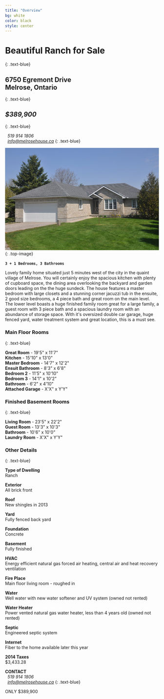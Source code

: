 ```yaml
---
title: "Overview"
bg: white
color: black
style: center
---
```


# **Beautiful Ranch for Sale**
{: .text-blue}

## 6750 Egremont Drive <br> Melrose, Ontario
{: .text-blue}

## *$389,900*
{: .text-blue}

<i class="fa fa-phone fa-lg"></i> &nbsp;  *519 914 1806*<br>
<i class="fa fa-envelope fa-lg"></i>  &nbsp;  *info@melrosehouse.ca*
{: .text-blue}

![](houseimg/Front1.jpg)
{: .top-image}

**`3 + 1 Bedrooms, 3 Bathrooms`**

Lovely family home situated just 5 minutes west of the city in the quaint village of Melrose. You will certainly enjoy the spacious kitchen with plenty of cupboard space, the dining area overlooking the backyard and garden doors leading on the the huge sundeck. The house features a master bedroom with large closets and a stunning corner jacuzzi tub in the ensuite, 2 good size bedrooms, a 4 piece bath and great room on the main level. The lower level boasts a huge finished family room great for a large family, a guest room with 3 piece bath and a spacious laundry room with an abundance of storage space. With it's oversized double car garage, huge fenced yard, water treatment system and great location, this is a must see.

### Main Floor Rooms
{: .text-blue}

**Great Room**		-	19'5" x 11'7" <br>
**Kitchen**			-	15'10" x 13'0" <br>
**Master Bedroom**	-	14'7" x 12'2" <br>
**Ensuit Bathroom**	-	8'3" x 6'8" <br>
**Bedroom 2**		-	11'5" x 10'10" <br>
**Bedroom 3**		-	14'1" x 10'2" <br>
**Bathroom**    - 6'2" x 4'10" <br>
**Attached Garage**	-	X'X" x Y'Y" <br>

### Finished Basement Rooms
{: .text-blue}

**Living Room**		-	23'5" x 22'2" <br>
**Guest Room**		-	13'3" x 10'3" <br>
**Bathroom**		-	10'6" x 10'0" <br>
**Laundry Room**	-	X'X" x Y'Y" <br>

### Other Details
{: .text-blue}

**Type of Dwelling**<br>
Ranch

**Exterior**<br>
All brick front

**Roof**<br>
New shingles in 2013

**Yard**<br>
Fully fenced back yard

**Foundation**<br>
Concrete

**Basement**<br>
Fully finished

**HVAC**<br>
Energy efficient natural gas forced air heating, central air and heat recovery ventilation

**Fire Place**<br>
Main floor living room - roughed in

**Water**<br>
Well water with new water softener and UV system (owned not rented)

**Water Heater**<br>
Power vented natural gas water heater, less than 4 years old (owned not rented)
    
**Septic**<br>
Engineered septic system

**Internet**<br>
Fiber to the home available later this year

**2014 Taxes**<br>
$3,433.28

**CONTACT**<br>
<i class="fa fa-phone fa-lg"></i> &nbsp;  *519 914 1806*<br>
<i class="fa fa-envelope fa-lg"></i>  &nbsp;  *info@melrosehouse.ca*
{: .text-blue}

<span id="forkongithub">
  <a class="bg-blue">
    ONLY $389,900
  </a>
</span>
